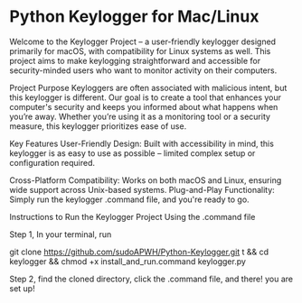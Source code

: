 # Python Keylogger for Mac/Linux
 
 Welcome to the Keylogger Project – a user-friendly keylogger designed primarily for macOS, with compatibility for Linux systems as well. This project aims to make keylogging straightforward and accessible for security-minded users who want to monitor activity on their computers.

Project Purpose
Keyloggers are often associated with malicious intent, but this keylogger is different. Our goal is to create a tool that enhances your computer's security and keeps you informed about what happens when you’re away. Whether you’re using it as a monitoring tool or a security measure, this keylogger prioritizes ease of use.

Key Features
User-Friendly Design: Built with accessibility in mind, this keylogger is as easy to use as possible – limited complex setup or configuration required.

Cross-Platform Compatibility: Works on both macOS and Linux, ensuring wide support across Unix-based systems.
Plug-and-Play Functionality: Simply run the keylogger .command file, and you're ready to go. 



Instructions to Run the Keylogger Project Using the .command file

Step 1, In your terminal, run 

git clone https://github.com/sudoAPWH/Python-Keylogger.git t && cd keylogger && chmod +x install_and_run.command keylogger.py

Step 2, find the cloned directory, click the .command file, and there! you are set up!
